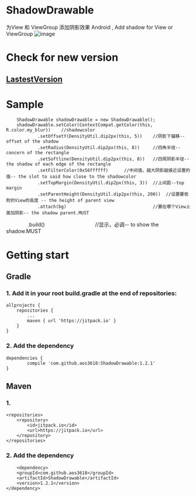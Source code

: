 # ShadowDrawable
为View 和 ViewGroup 添加阴影效果
Android , Add shadow for View or ViewGroup
![image](https://github.com/aos3618/ShadowDrawable/blob/master/shadow.jpg)

# Check for new version
## [LastestVersion](https://jitpack.io/#aos3618/ShadowDrawable/)  

# Sample

        ShadowDrawable shadowDrawable = new ShadowDrawable();
        shadowDrawable.setColor(ContextCompat.getColor(this, R.color.my_blur))    //shadowcolor
                .setOffsetY(DensityUtil.dip2px(this, 5))    //阴影下偏移--offset of the shadow
                .setRadius(DensityUtil.dip2px(this, 8))     //四角半径--concern of the rectangle
                .setSoftline(DensityUtil.dip2px(this, 8))   //四周阴影半径-- the shadow of each edge of the rectangle
                .setFilterColor(0x56ffffff)      //中间值，越大阴影越接近设置的值-- the slot to said how close to the shadowcolor
                .setTopMargin(DensityUtil.dip2px(this, 3))  //上间距--top margin
                .setParentHeight(DensityUtil.dip2px(this, 200))  //设置要依附的View的高度 -- the height of parent view
                .attach(bg)                                 //要在哪个View上面加阴影-- the shadow parent.MUST
                .build()                                   //显示，必调-- to show the shadow.MUST
# Getting start
## Gradle
###   1. Add it in your root build.gradle at the end of repositories:
	allprojects {
		repositories {
			...
			maven { url 'https://jitpack.io' }
		}
	}
###   2. Add the dependency
	dependencies {
	        compile 'com.github.aos3618:ShadowDrawable:1.2.1'
	}
        
## Maven
###   1.
	<repositories>
		<repository>
		    <id>jitpack.io</id>
		    <url>https://jitpack.io</url>
		</repository>
	</repositories>
###   2. Add the dependency
     	<dependency>
	    <groupId>com.github.aos3618</groupId>
	    <artifactId>ShadowDrawable</artifactId>
	    <version>1.2.1</version>
	</dependency>   

